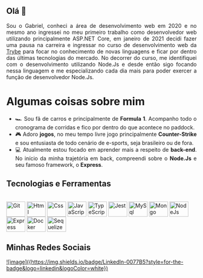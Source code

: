   ## Olá 👋
  
  <div align="justify">
    Sou o Gabriel, conheci a área de desenvolvimento web em 2020 e no mesmo ano ingressei no meu primeiro trabalho como desenvolvedor web utilizando principalmente ASP.NET Core, em janeiro de 2021 decidi fazer uma pausa na carreira e ingressar no curso de desenvolvimento web da <a href="https://www.betrybe.com/">Trybe</a> para focar no conhecimento de novas linguagens e ficar por dentro das últimas tecnologias do mercado. No decorrer do curso, me identifiquei com o desenvolvimento utilizando Node.Js e desde então sigo focando nessa linguagem e me especializando cada dia mais para poder exercer a função de desenvolvedor Node.Js.
  </div>
  
  # Algumas coisas sobre mim

<ul align="justify">
  <li>🏎 Sou fã de carros e principalmente de <strong>Formula 1</strong>. Acompanho todo o cronograma de corridas e fico por dentro do que acontece no paddock.</li>
  <li>🎮 Adoro <strong>jogos</strong>, no meu tempo livre jogo principalmente <strong>Counter-Strike</strong> e sou entusiasta de todo cenário de e-sports, seja brasileiro ou de fora.</li>
  <li>💻 Atualmente estou focado em aprender mais a respeito de <strong>back-end</strong>. No início da minha trajetória em back, compreendi sobre o <strong>Node.Js</strong> e seu famoso framework, o <strong>Express</strong>.
</ul>



  ## Tecnologias e Ferramentas
<div style="display: inline_block"><br>
  <img align="center" alt="Git" height="40" width="50" src="https://cdn.jsdelivr.net/gh/devicons/devicon/icons/git/git-original.svg"> 
  <img align="center" alt="Html" height="40" width="50" src="https://cdn.jsdelivr.net/gh/devicons/devicon/icons/html5/html5-plain-wordmark.svg">
  <img align="center" alt="Css" height="40" width="50" src="https://cdn.jsdelivr.net/gh/devicons/devicon/icons/css3/css3-plain-wordmark.svg">
  <img align="center" alt="JavaScript" height="40" width="50" src="https://cdn.jsdelivr.net/gh/devicons/devicon/icons/javascript/javascript-original.svg">
  <img align="center" alt="TypeScript" height="40" width="50" src="https://cdn.jsdelivr.net/gh/devicons/devicon/icons/typescript/typescript-original.svg">
  <img align="center" alt="Jest" height="40" width="50" src="https://cdn.jsdelivr.net/gh/devicons/devicon/icons/jest/jest-plain.svg">
  <img align="center" alt="MySql" height="40" width="50" src="https://cdn.jsdelivr.net/gh/devicons/devicon/icons/mysql/mysql-original-wordmark.svg">
  <img align="center" alt="Mongo" height="40" width="50" src="https://cdn.jsdelivr.net/gh/devicons/devicon/icons/mongodb/mongodb-plain-wordmark.svg">
  <img align="center" alt="NodeJs" height="40" width="50" src="https://cdn.jsdelivr.net/gh/devicons/devicon/icons/nodejs/nodejs-original.svg">
  <img align="center" alt="Express" height="40" width="50" src="https://cdn.jsdelivr.net/gh/devicons/devicon/icons/express/express-original.svg">
  <img align="center" alt="Docker" height="40" width="50" src="https://cdn.jsdelivr.net/gh/devicons/devicon/icons/docker/docker-plain-wordmark.svg">
  <img align="center" alt="Sequelize" height="40" width="50" src="https://cdn.jsdelivr.net/gh/devicons/devicon/icons/sequelize/sequelize-plain-wordmark.svg">
</div>

## Minhas Redes Sociais
<div>
  <a style="margin-right: 15px;" href="https://www.linkedin.com/in/dev-gabriel-oliveira/" target="_blank">
    ![image]({https://img.shields.io/badge/LinkedIn-0077B5?style=for-the-badge&logo=linkedin&logoColor=white})
  </a>
</div>
